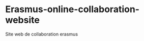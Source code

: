 Erasmus-online-collaboration-website
====================================

Site web de collaboration erasmus
